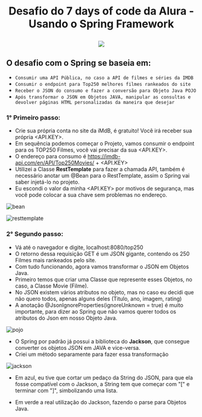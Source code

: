 
<h1 align="center">
  <p align="center">Desafio do 7 days of code da Alura - Usando o Spring Framework</p>
</h1>

<p align="center">
  <img src="https://user-images.githubusercontent.com/104053775/206071014-f6c1c36c-0cf6-47dd-8d99-0b7edc251e03.png">
</p>

## O desafio com o Spring se baseia em: 
- ``Consumir uma API Pública, no caso a API de filmes e séries da IMDB``
- ``Consumir o endpoint para Top250 melhores filmes rankeados do site``
- ``Receber o JSON do consumo e fazer a conversão para Objeto Java POJO``
- ``Após transformar o JSON em Objetos JAVA, manipular as consultas e devolver páginas HTML personalizadas da maneira que desejar``

### 1° Primeiro passo:
- Crie sua própria conta no site da iMdB, é gratuito! Você irá receber sua própria <API.KEY>.
- Em sequência podemos começar o Projeto, vamos consumir o endpoint para os TOP250 Filmes, você vai precisar da sua <API.KEY>.
- O endereço para consumo é https://imdb-api.com/en/API/Top250Movies/ + <API.KEY>
- Utilizei a Classe **RestTemplate** para fazer a chamada API, também é necessário anotar um @Bean para o RestTemplate, assim o Spring vai saber injetá-lo no projeto.
- Eu escondi o valor da minha <API.KEY> por motivos de segurança, mas você pode colocar a sua chave sem problemas no endereço.

![bean](https://user-images.githubusercontent.com/104053775/206077520-85dac90e-c95b-4032-9418-2d4eeb1432a3.png)

![resttemplate](https://user-images.githubusercontent.com/104053775/206077524-47657fc8-e04f-4b60-ae71-2cc158648683.png)

### 2° Segundo passo:
- Vá até o navegador e digite, localhost:8080/top250
- O retorno dessa requisição GET é um JSON gigante, contendo os 250 Filmes mais rankeados pelo site.
- Com tudo funcionando, agora vamos transformar o JSON em Objetos Java.
- Primeiro temos que criar uma Classe que represente esses Objetos, no caso, a Classe Movie (Filme).
- No JSON existem vários atributos no objeto, mas no caso eu decidi que não quero todos, apenas alguns deles (Titulo, ano, imagem, rating)
- A anotação @JsonIgnoreProperties(ignoreUnknown = true) é muito importante, para dizer ao Spring que não vamos querer todos os atributos do Json em nosso Objeto Java.

![pojo](https://user-images.githubusercontent.com/104053775/206078800-b72438e8-1477-497e-974b-90358af7f2b0.png)

- O Spring por padrão já possui a biblioteca do **Jackson**, que consegue converter os objetos JSON em JAVA e vice-versa.
- Criei um método separamente para fazer essa transformação

![jackson](https://user-images.githubusercontent.com/104053775/206079533-40d07285-6fc7-4cb8-8808-15cbb6534302.png)

- Em azul, eu tive que cortar um pedaço da String do JSON, para que ela fosse compatível com o Jackson, a String tem que começar com "[" e terminar com "]", simbolizando uma lista.

- Em verde a real utilização do Jackson, fazendo o parse para Objetos Java.
